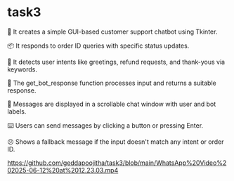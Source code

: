 # task3

🤖 It creates a simple GUI-based customer support chatbot using Tkinter.

📦 It responds to order ID queries with specific status updates.

💬 It detects user intents like greetings, refund requests, and thank-yous via keywords.

🔄 The get_bot_response function processes input and returns a suitable response.

📝 Messages are displayed in a scrollable chat window with user and bot labels.

⌨️ Users can send messages by clicking a button or pressing Enter.

😕 Shows a fallback message if the input doesn't match any intent or order ID.


https://github.com/geddapoojitha/task3/blob/main/WhatsApp%20Video%202025-06-12%20at%2012.23.03.mp4
